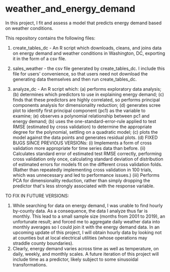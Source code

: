 # weather_and_energy_demand

In this project, I fit and assess a model that predicts energy demand based on weather conditions.

This repository contains the following files: 
   1. create_tables_dc - An R script which downloads, cleans, and joins data on energy demand and weather conditions in Washington, DC, 
      exporting it in the form of a csv file. 
      
   2. sales_weather - the csv file generated by create_tables_dc. I include this file for users' convenience, so that users need not 
      download the generating data themselves and then run create_tables_dc. 
      
   3. analyze_dc - An R script which:
        (a) performs exploratory data analysis;
        (b) determines which predictors to use in explaining energy demand;
        (c) finds that these predictors are highly correlated, so performs principal components analysis for dimensionality reduction;
        (d) generates scree plot to identify first principal component (pc1) as the variable to examine;
        (e) observes a polynomial relationship between pc1 and energy demand;
        (b) uses the one-standard-error-rule applied to test RMSE (estimated by cross validation) to determine the appropriate degree for the polynomial, settling on a quadratic model;
        (c) plots the model against the data points and generates residual plots. 
        (d) FIXED BUGS SINCE PREVIOUS VERSIONs: 
            (i) Implements a form of cross validation more appropriate for time series data than before.
            (ii) Calculates standard error of estimated test RMSE correctly, performing cross validation only once, calculating standard deviation of distribution of estimated errors for models fit on the different cross validation folds. (Rather than repeatedly implementing cross validation in 100 trials, which was unnecessary and led to performance issues.)
            (iii) Performs PCA for dimensionality reduction, rather than simply dropping the predictor that's less strongly associated with the response variable. 


TO FIX IN FUTURE VERSIONS:
   1. While searching for data on energy demand, I was unable to find hourly by-county data. As a consequence, the data I analyze thus far is monthly. This lead to a small sample size (months from 2001 to 2019), an unfortunate result; and forced me to aggregate daily weather data into monthly averages so I could join it with the energy demand data. In an upcoming update of this project, I will obtain hourly data by looking not at counties but at local electrical utilities (whose operations may straddle county boundaries).
   2. Clearly, energy demand varies across time as well as temperature, on daily, weekly, and monthly scales. A future iteration of this project will include time as a predictor, likely subject to some sinusoidal transformations.
